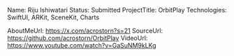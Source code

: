 Name: Riju Ishiwatari
Status: Submitted
ProjectTitle: OrbitPlay
Technologies: SwiftUI, ARKit, SceneKit, Charts

AboutMeUrl: https://x.com/acrostorn?s=21
SourceUrl: https://github.com/acrostorn/OrbitPlay
VideoUrl: https://www.youtube.com/watch?v=GaSuNM9kLKg

<!---
EXAMPLE
Name<required>: John Appleseed
Status<required>: Submitted <or> Winner <or> Distinguished <or> Rejected
ProjectTitle: The Accessibility Rose
Technologies<only the first 4 are visible>: SwiftUI, RealityKit, CoreGraphic 

AboutMeUrl: https://linkedin.com/in/johnappleseed <
SourceUrl: https://github.com/johnappleseed/wwdc2025
VideoUrl: https://youtu.be/ABCDE123456

Please note that only Name and Status are mandatory fields. The other fields are optional.
-->
